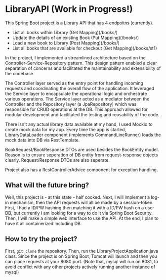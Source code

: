 # LibraryAPI (Work in Progress!)

This Spring Boot project is a Library API that has 4 endpoitns (currently).

* List all books within Library (Get Mapping)(/books/)
* Update the details of an existing Book (Put Mapping)(/books/)
* Load a new book to Library (Post Mapping)(/books/)
* List all books that are available for checkout (Get Mapping)(/books/st1)

In the project, I implemented a streamlined architecture based on the Controller-Service-Repository pattern. This design pattern enabled a clear separation of concerns and facilitated the maintainability and extensibility of the codebase.

The Controller layer served as the entry point for handling incoming requests and coordinating the overall flow of the application. It leveraged the Service layer to encapsulate the operational logic and orchestrate various operations. The Service layer acted as a mediator between the Controller and the Repository layer (a JpaRepository) which was responsible for CRUD operations at the DB. This approach allowed for modular development and facilitated the testing and reusability of the code.

There isn't any actual library data available at my hand, I used Mockio to create mock data for my app. Every time the app is started, LibraryDataLoader component (implements CommandLineRunner) loads the mock data into DB via RestTemplate. 

BookRequest/BookResponse DTOs are used besides the BookEntity model. Reason is to ensure seperation of DB entity from request-response objects clearly. Request/Response DTOs are also seperate. 

Project also has a RestControllerAdvice component for exception handling.

## What will the future bring?

Well, this project is - at this state - half cooked. Next, I will implement a log-in mechanism, then the API requests will all be made by a session-token. First, I had a ID/PW hashing then matching it with a ID/PW hash on a user DB, but currently I am looking for a way to do it via Spring Boot Security. Then, I will make a simple web interface to use the API. At the end, I plan to have it all containerized including DB.

## How to try the project?

First, `git clone` the repository. Then, run the LibraryProjectApplication.java class. Since the project is on Spring Boot, Tomcat will launch and then you can place requests at your 8080 port. (Note that, mysql will run on 8081, to avoid conflict with any other projects actively running another instance of mysql)
